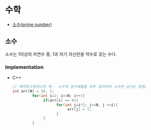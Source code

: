 # 수학
+ [소수(prime number)](#소수)



## 소수
소수는 1이상의 자연수 중, 1과 자기 자신만을 약수로 갖는 수다.
### Implementation
+ C++
  ```c++
  // 에라토스테넷스의 체 - 소수의 정수배들을 모두 걸러내어 소수만 남기는 방법.
  int arr[N] = {0, };
           for(int i=2; i<=N; i++){
                if(arr[i] == 0){
                      for(int j=i*2; j<=N; j +=i){
                           arr[j] = 1;
                      }
                }
           }
  ```
